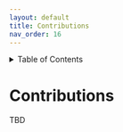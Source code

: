 ```yaml
---
layout: default
title: Contributions
nav_order: 16
---
```

<details markdown="block">
  <summary>
    Table of Contents
  </summary>
  {: .text-delta }
- TOC
{:toc}
</details>

# Contributions

TBD